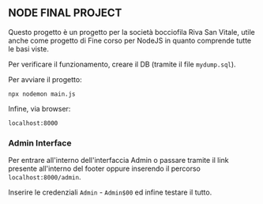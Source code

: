 
## NODE FINAL PROJECT

Questo progetto è un progetto per la società bocciofila Riva San Vitale, utile anche come progetto di Fine corso per NodeJS in quanto comprende tutte le basi viste.

Per verificare il funzionamento, creare il DB (tramite il file `mydump.sql`).

Per avviare il progetto:

```
npx nodemon main.js
```

Infine, via browser:

```
localhost:8000
```

### Admin Interface

Per entrare all'interno dell'interfaccia Admin o passare tramite il link presente all'interno del footer oppure inserendo il percorso `localhost:8000/admin`.

Inserire le credenziali `Admin` - `Admin$00` ed infine testare il tutto.